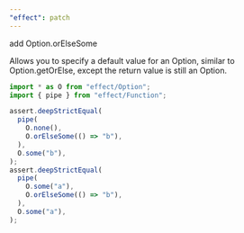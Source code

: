```yaml
---
"effect": patch
---
```


add Option.orElseSome

Allows you to specify a default value for an Option, similar to
Option.getOrElse, except the return value is still an Option.

```ts
import * as O from "effect/Option";
import { pipe } from "effect/Function";

assert.deepStrictEqual(
  pipe(
    O.none(),
    O.orElseSome(() => "b"),
  ),
  O.some("b"),
);
assert.deepStrictEqual(
  pipe(
    O.some("a"),
    O.orElseSome(() => "b"),
  ),
  O.some("a"),
);
```
